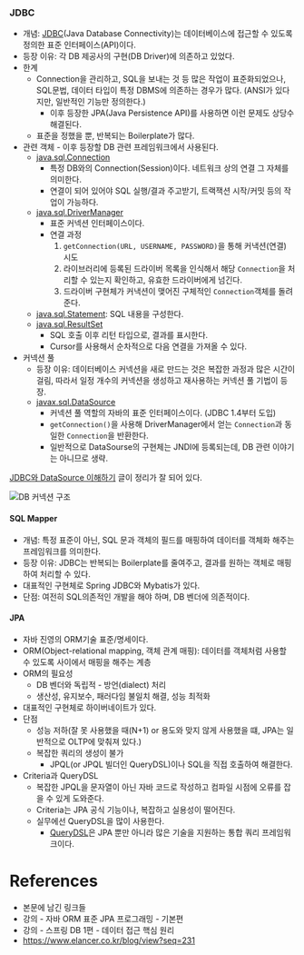 
### JDBC
- 개념: [JDBC](https://en.wikipedia.org/wiki/Java_Database_Connectivity)(Java Database Connectivity)는 데이터베이스에 접근할 수 있도록 정의한 표준 인터페이스(API)이다.
- 등장 이유: 각 DB 제공사의 구현(DB Driver)에 의존하고 있었다.
- 한계
	- Connection을 관리하고, SQL을 보내는 것 등 많은 작업이 표준화되었으나, SQL문법, 데이터 타입이 특정 DBMS에 의존하는 경우가 많다. (ANSI가 있다지만, 일반적인 기능만 정의한다.) 
		- 이후 등장한 JPA(Java Persistence API)를 사용하면 이런 문제도 상당수 해결된다.
	- 표준을 정했을 뿐, 반복되는 Boilerplate가 많다.
- 관련 객체 - 이후 등장할 DB 관련 프레임워크에서 사용된다.
	- [java.sql.Connection](https://docs.oracle.com/javase/8/docs/api/java/sql/Connection.html)
		- 특정 DB와의 Connection(Session)이다. 네트워크 상의 연결 그 자체를 의미한다.
		- 연결이 되어 있어야 SQL 실행/결과 주고받기, 트랙잭션 시작/커밋 등의 작업이 가능하다.
	- [java.sql.DriverManager](https://docs.oracle.com/javase/8/docs/api/java/sql/DriverManager.html)
		- 표준 커넥션 인터페이스이다.
		- 연결 과정
			1. `getConnection(URL, USERNAME, PASSWORD)`을 통해 커낵션(연결) 시도
			2. 라이브러리에 등록된 드라이버 목록을 인식해서 해당 `Connection`을 처리할 수 있는지 확인하고, 유효한 드라이버에게 넘긴다.
			3. 드라이버 구현체가 커낵션이 맺어진 구체적인 `Connection`객체를 돌려준다.
	- [java.sql.Statement](https://docs.oracle.com/javase/8/docs/api/java/sql/Statement.html): SQL 내용을 구성한다.
	- [java.sql.ResultSet](https://docs.oracle.com/javase/8/docs/api/java/sql/ResultSet.html)
		- SQL 호출 이후 리턴 타입으로,  결과를 표시한다.
		- Cursor를 사용해서 순차적으로 다음 연결을 가져올 수 있다.
- 커넥션 풀
	- 등장 이유: 데이터베이스 커넥션을 새로 만드는 것은 복잡한 과정과 많은 시간이 걸림, 따라서 일정 개수의 커넥션을 생성하고 재사용하는 커넥션 풀 기법이 등장.
	- [javax.sql.DataSource](https://docs.oracle.com/javase/8/docs/api/javax/sql/DataSource.html)
		- 커넥션 풀 역할의 자바의 표준 인터페이스이다. (JDBC 1.4부터 도입)
		- `getConnection()`을 사용해 DriverManager에서 얻는 `Connection`과 동일한 `Connection`을 반환한다.
		- 일반적으로 DataSourse의 구현체는 JNDI에 등록되는데, DB 관련 이야기는 아니므로 생략.

[JDBC와 DataSource 이해하기](https://tecoble.techcourse.co.kr/post/2023-06-28-JDBC-DataSource/) 글이 정리가 잘 되어 있다.

![DB 커넥션 구조](https://user-images.githubusercontent.com/52024566/190993965-827d69c3-0189-4417-b6d4-d21eeb71b07a.png)

#### SQL Mapper
- 개념: 특정 표준이 아닌, SQL 문과 객체의 필드를 매핑하여 데이터를 객체화 해주는 프레임워크를 의미한다.
- 등장 이유: JDBC는 반복되는 Boilerplate를 줄여주고, 결과를 원하는 객체로 매핑하여 처리할 수 있다.
- 대표적인 구현체로 Spring JDBC와 Mybatis가 있다.
- 단점: 여전히 SQL의존적인 개발을 해야 하며, DB 벤더에 의존적이다.

#### JPA 
- 자바 진영의 ORM기술 표준/명세이다.
- ORM(Object-relational mapping, 객체 관계 매핑): 데이터를 객체처럼 사용할 수 있도록 사이에서 매핑을 해주는 계층
- ORM의 필요성
	- DB 벤더와 독립적 - 방언(dialect) 처리
	- 생산성, 유지보수, 패러다임 불일치 해결, 성능 최적화
- 대표적인 구현체로 하이버네이트가 있다.
- 단점
	- 성능 저하(잘 못 사용했을 때(N+1) or 용도와 맞지 않게 사용했을 떄, JPA는 일반적으로 OLTP에 맞춰져 있다.)
	- 복잡한 쿼리의 생성이 불가
		- JPQL(or JPQL 빌더인 QueryDSL)이나 SQL을 직접 호출하여 해결한다.
- Criteria과 QueryDSL
	- 복잡한 JPQL을 문자열이 아닌 자바 코드로 작성하고 컴파일 시점에 오류를 잡을 수 있게 도와준다.
	- Criteria는 JPA 공식 기능이나, 복잡하고 실용성이 떨어진다.
	- 실무에선 QueryDSL을 많이 사용한다.
		- [QueryDSL](http://querydsl.com/)은 JPA 뿐만 아니라 많은 기술을 지원하는 통합 쿼리 프레임워크이다.


# References
- 본문에 남긴 링크들
- 강의 - 자바 ORM 표준 JPA 프로그래밍 - 기본편
- 강의 - 스프링 DB 1편 - 데이터 접근 핵심 원리
- https://www.elancer.co.kr/blog/view?seq=231
